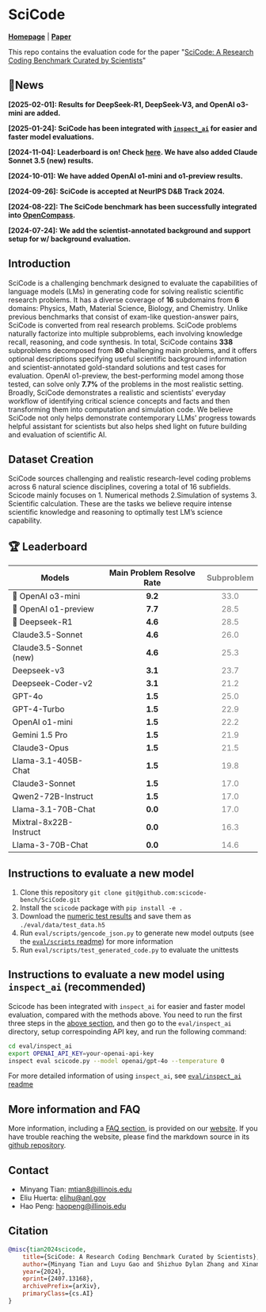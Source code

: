 # SciCode 

[**Homepage**](https://scicode-bench.github.io/) | [**Paper**](https://arxiv.org/abs/2407.13168)


This repo contains the evaluation code for the paper "[SciCode: A Research Coding Benchmark Curated by Scientists](https://arxiv.org/abs/2407.13168)"

## 🔔News

**[2025-02-01]: Results for DeepSeek-R1, DeepSeek-V3, and OpenAI o3-mini are added.**

**[2025-01-24]: SciCode has been integrated with [`inspect_ai`](https://inspect.ai-safety-institute.org.uk/) for easier and faster model evaluations.**

**[2024-11-04]: Leaderboard is on! Check [here](https://scicode-bench.github.io/leaderboard/). We have also added Claude Sonnet 3.5 (new) results.**

**[2024-10-01]: We have added OpenAI o1-mini and o1-preview results.**

**[2024-09-26]: SciCode is accepted at NeurIPS D&B Track 2024.**

**[2024-08-22]: The SciCode benchmark has been successfully integrated into [OpenCompass](https://github.com/open-compass/opencompass).**

**[2024-07-24]: We add the scientist-annotated background and support setup for w/ background evaluation.**

## Introduction
SciCode is a challenging benchmark designed to evaluate the capabilities of language models (LMs) in generating code for solving realistic scientific research problems. It has a diverse coverage of **16** subdomains from **6** domains: Physics, Math, Material Science, Biology, and Chemistry. Unlike previous benchmarks that consist of exam-like question-answer pairs, SciCode is converted from real research problems. SciCode problems naturally factorize into multiple subproblems, each involving knowledge recall, reasoning, and code synthesis. In total, SciCode contains **338** subproblems decomposed from **80** challenging main problems, and it offers optional descriptions specifying useful scientific background information and scientist-annotated gold-standard solutions and test cases for evaluation. OpenAI o1-preview, the best-performing model among those tested, can solve only **7.7%** of the problems in the most realistic setting. Broadly, SciCode demonstrates a realistic and scientists' everyday workflow of identifying critical science concepts and facts and then transforming them into computation and simulation code. We believe SciCode not only helps demonstrate contemporary LLMs' progress towards helpful assistant for scientists but also helps shed light on future building and evaluation of scientific AI.



## Dataset Creation
SciCode sources challenging and realistic research-level coding problems across 6 natural science disciplines, covering a total of 16 subfields. Scicode mainly focuses on 1. Numerical methods 2.Simulation of systems 3. Scientific calculation. These are the tasks we believe require intense scientific knowledge and reasoning to optimally test LM’s science capability.

## 🏆 Leaderboard

| Models                   | Main Problem Resolve Rate           | <span style="color:grey">Subproblem</span>            |
|--------------------------|-------------------------------------|-------------------------------------|
| 🥇 OpenAI o3-mini        | <div align="center">**9.2**</div>       | <div align="center" style="color:grey">33.0</div>     |
| 🥈 OpenAI o1-preview     | <div align="center">**7.7**</div>       | <div align="center" style="color:grey">28.5</div>     |
| 🥉 Deepseek-R1           | <div align="center">**4.6**</div>       | <div align="center" style="color:grey">28.5</div>     |
| Claude3.5-Sonnet         | <div align="center">**4.6**</div>       | <div align="center" style="color:grey">26.0</div>     |
| Claude3.5-Sonnet (new)   | <div align="center">**4.6**</div>       | <div align="center" style="color:grey">25.3</div>     |
| Deepseek-v3              | <div align="center">**3.1**</div>       | <div align="center" style="color:grey">23.7</div>     |
| Deepseek-Coder-v2        | <div align="center">**3.1**</div>       | <div align="center" style="color:grey">21.2</div>     |
| GPT-4o                   | <div align="center">**1.5**</div>       | <div align="center" style="color:grey">25.0</div>     |
| GPT-4-Turbo              | <div align="center">**1.5**</div>       | <div align="center" style="color:grey">22.9</div>     |
| OpenAI o1-mini           | <div align="center">**1.5**</div>       | <div align="center" style="color:grey">22.2</div>     |
| Gemini 1.5 Pro           | <div align="center">**1.5**</div>       | <div align="center" style="color:grey">21.9</div>     |
| Claude3-Opus             | <div align="center">**1.5**</div>       | <div align="center" style="color:grey">21.5</div>     |
| Llama-3.1-405B-Chat      | <div align="center">**1.5**</div>       | <div align="center" style="color:grey">19.8</div>     |
| Claude3-Sonnet           | <div align="center">**1.5**</div>       | <div align="center" style="color:grey">17.0</div>     |
| Qwen2-72B-Instruct       | <div align="center">**1.5**</div>       | <div align="center" style="color:grey">17.0</div>     |
| Llama-3.1-70B-Chat       | <div align="center">**0.0**</div>       | <div align="center" style="color:grey">17.0</div>     |
| Mixtral-8x22B-Instruct   | <div align="center">**0.0**</div>       | <div align="center" style="color:grey">16.3</div>     |
| Llama-3-70B-Chat         | <div align="center">**0.0**</div>       | <div align="center" style="color:grey">14.6</div>     |


## Instructions to evaluate a new model

1. Clone this repository `git clone git@github.com:scicode-bench/SciCode.git`
2. Install the `scicode` package with `pip install -e .`
3. Download the [numeric test results](https://drive.google.com/drive/folders/1W5GZW6_bdiDAiipuFMqdUhvUaHIj6-pR?usp=drive_link) and save them as `./eval/data/test_data.h5`
4. Run `eval/scripts/gencode_json.py` to generate new model outputs (see the [`eval/scripts` readme](eval/scripts/)) for more information
5. Run `eval/scripts/test_generated_code.py` to evaluate the unittests


## Instructions to evaluate a new model using `inspect_ai` (recommended)

Scicode has been integrated with `inspect_ai` for easier and faster model evaluation, compared with the methods above. You need to run the first three steps in the [above section](#instructions-to-evaluate-a-new-model), and then go to the `eval/inspect_ai` directory, setup correspoinding API key, and run the following command:

```bash
cd eval/inspect_ai
export OPENAI_API_KEY=your-openai-api-key
inspect eval scicode.py --model openai/gpt-4o --temperature 0
```

For more detailed information of using `inspect_ai`, see [`eval/inspect_ai` readme](eval/inspect_ai/)

## More information and FAQ

More information, including a [FAQ section](https://scicode-bench.github.io/faq/), is provided on our [website](https://scicode-bench.github.io/).
If you have trouble reaching the website, please find the markdown source in its [github repository](https://github.com/scicode-bench/scicode-bench.github.io/tree/main/docs).

## Contact
- Minyang Tian: mtian8@illinois.edu
- Eliu Huerta: elihu@anl.gov
- Hao Peng: haopeng@illinois.edu

## Citation
```bibtex
@misc{tian2024scicode,
    title={SciCode: A Research Coding Benchmark Curated by Scientists},
    author={Minyang Tian and Luyu Gao and Shizhuo Dylan Zhang and Xinan Chen and Cunwei Fan and Xuefei Guo and Roland Haas and Pan Ji and Kittithat Krongchon and Yao Li and Shengyan Liu and Di Luo and Yutao Ma and Hao Tong and Kha Trinh and Chenyu Tian and Zihan Wang and Bohao Wu and Yanyu Xiong and Shengzhu Yin and Minhui Zhu and Kilian Lieret and Yanxin Lu and Genglin Liu and Yufeng Du and Tianhua Tao and Ofir Press and Jamie Callan and Eliu Huerta and Hao Peng},
    year={2024},
    eprint={2407.13168},
    archivePrefix={arXiv},
    primaryClass={cs.AI}
}
```
